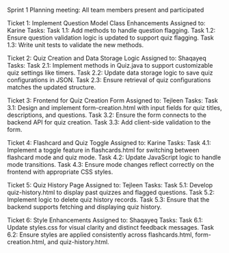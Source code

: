 Sprint 1 Planning meeting: All team members present and participated

Ticket 1: Implement Question Model Class Enhancements
Assigned to: Karine
Tasks:
Task 1.1: Add methods to handle question flagging.
Task 1.2: Ensure question validation logic is updated to support quiz flagging.
Task 1.3: Write unit tests to validate the new methods.

Ticket 2: Quiz Creation and Data Storage Logic
Assigned to: Shaqayeq
Tasks:
Task 2.1: Implement methods in Quiz.java to support customizable quiz settings like timers.
Task 2.2: Update data storage logic to save quiz configurations in JSON.
Task 2.3: Ensure retrieval of quiz configurations matches the updated structure.

Ticket 3: Frontend for Quiz Creation Form
Assigned to: Tejleen
Tasks:
Task 3.1: Design and implement form-creation.html with input fields for quiz titles, descriptions, and questions.
Task 3.2: Ensure the form connects to the backend API for quiz creation.
Task 3.3: Add client-side validation to the form.

Ticket 4: Flashcard and Quiz Toggle
Assigned to: Karine
Tasks:
Task 4.1: Implement a toggle feature in flashcards.html for switching between flashcard mode and quiz mode.
Task 4.2: Update JavaScript logic to handle mode transitions.
Task 4.3: Ensure mode changes reflect correctly on the frontend with appropriate CSS styles.

Ticket 5: Quiz History Page
Assigned to: Tejleen
Tasks:
Task 5.1: Develop quiz-history.html to display past quizzes and flagged questions.
Task 5.2: Implement logic to delete quiz history records.
Task 5.3: Ensure that the backend supports fetching and displaying quiz history.

Ticket 6: Style Enhancements
Assigned to: Shaqayeq
Tasks:
Task 6.1: Update styles.css for visual clarity and distinct feedback messages.
Task 6.2: Ensure styles are applied consistently across flashcards.html, form-creation.html, and quiz-history.html.
